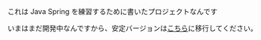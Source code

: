 これは Java Spring を練習するために書いたプロジェクトなんです

いまはまだ開発中なんですから、安定バージョンは[こちら](https://github.com/thootau99/that-application-telegram-bot)に移行してください。